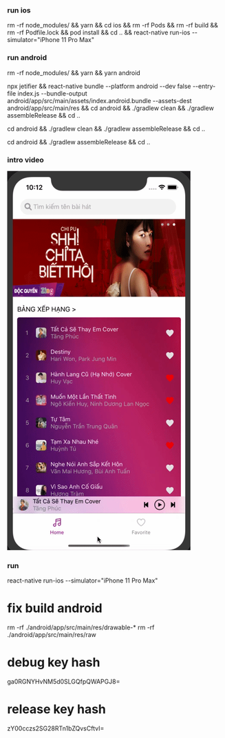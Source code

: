 ### run ios
rm -rf node_modules/ && yarn && cd ios && rm -rf Pods && rm -rf build && rm -rf Podfile.lock && pod install && cd .. && react-native run-ios --simulator="iPhone 11 Pro Max"

### run android
rm -rf node_modules/ && yarn && yarn android

npx jetifier && react-native bundle --platform android --dev false --entry-file index.js --bundle-output android/app/src/main/assets/index.android.bundle --assets-dest android/app/src/main/res && cd android && ./gradlew clean && ./gradlew assembleRelease && cd ..

cd android && ./gradlew clean && ./gradlew assembleRelease && cd ..

cd android && ./gradlew assembleRelease && cd ..

### intro video
![](intro.gif)

### run

react-native run-ios --simulator="iPhone 11 Pro Max"


# fix build android
rm -rf ./android/app/src/main/res/drawable-*
rm -rf ./android/app/src/main/res/raw

# debug key hash

ga0RGNYHvNM5d0SLGQfpQWAPGJ8=
# release key hash
zY00cczs2SG28RTn1bZQvsCftvI=